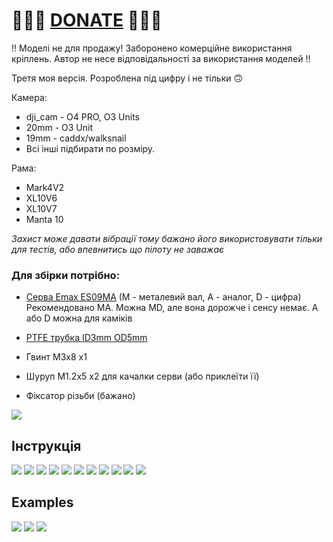 
# 🍩🍩🍩 [DONATE](https://send.monobank.ua/jar/8GPxyGjM8E) 🍩🍩🍩

‼️ Моделі не для продажу! Заборонено комерційне використання кріплень. Автор не несе відповідальності за використання моделей ‼️

Третя моя версія. Розроблена під цифру і не тільки 🙃

Камера:

- dji_cam - O4 PRO, O3 Units
- 20mm - O3 Unit
- 19mm - caddx/walksnail
- Всі інші підбирати по розміру.

Рама:

- Mark4V2
- XL10V6
- XL10V7
- Manta 10

_Захист може давати вібрації тому бажано його використовувати тільки для тестів, або впевнитись що пілоту не заважає_ 

### Для збірки потрібно:
- [Серва Emax ES09MA](https://vi.aliexpress.com/item/4000975385342.html) (M - металевий вал, A - аналог, D - цифра) Рекомендовано MA. Можна MD, але вона дорожче і сенсу немає. A або D можна для каміків

- [PTFE трубка ID3mm OD5mm](https://vi.aliexpress.com/item/1005001446770552.html)
- Гвинт M3x8 x1
- Шуруп M1.2x5 x2 для качалки серви (або приклеїти її)
- Фіксатор різьби (бажано)


![](/FPV_CAMERA_MOUNT/Povorotna/V3/media/1.jpg)

## Інструкція

![](/FPV_CAMERA_MOUNT/Povorotna/V3/media/i1.jpg)
![](/FPV_CAMERA_MOUNT/Povorotna/V3/media/i2.jpg)
![](/FPV_CAMERA_MOUNT/Povorotna/V3/media/i3.jpg)
![](/FPV_CAMERA_MOUNT/Povorotna/V3/media/i4.jpg)
![](/FPV_CAMERA_MOUNT/Povorotna/V3/media/i5.jpg)
![](/FPV_CAMERA_MOUNT/Povorotna/V3/media/i6.jpg)
![](/FPV_CAMERA_MOUNT/Povorotna/V3/media/i7.jpg)
![](/FPV_CAMERA_MOUNT/Povorotna/V3/media/i8.jpg)
![](/FPV_CAMERA_MOUNT/Povorotna/V3/media/i9.jpg)
![](/FPV_CAMERA_MOUNT/Povorotna/V3/media/i10.jpg)
![](/FPV_CAMERA_MOUNT/Povorotna/V3/media/i11.jpg)


## Examples

![](/FPV_CAMERA_MOUNT/Povorotna/V3/media/4.jpg)
![](/FPV_CAMERA_MOUNT/Povorotna/V3/media/2.jpg)
![](/FPV_CAMERA_MOUNT/Povorotna/V3/media/3.jpg)

